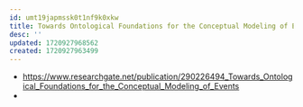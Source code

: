 ```yaml
---
id: umt19japmssk0t1nf9k0xkw
title: Towards Ontological Foundations for the Conceptual Modeling of Events
desc: ''
updated: 1720927968562
created: 1720927963499
---
```


- https://www.researchgate.net/publication/290226494_Towards_Ontological_Foundations_for_the_Conceptual_Modeling_of_Events
- 